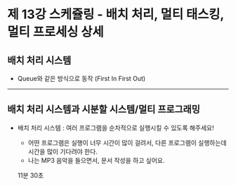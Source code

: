 # 제 13강 스케쥴링 - 배치 처리, 멀티 태스킹, 멀티 프로세싱 상세
## 배치 처리 시스템 
- Queue와 같은 방식으로 동작 (First In First Out)

---
## 배치 처리 시스템과 시분할 시스템/멀티 프로그래밍 
- 배치 처리 시스템 : 여러 프로그램을 순차적으로 실행시킬 수 있도록 해주세요!
  - 어떤 프로그램은 실행이 너무 시간이 많이 걸려서, 다른 프로그램이 실행하는데 시간을 많이 기다려야 한다. 
  - 나는 MP3 음악을 들으면서, 문서 작성을 하고 싶어요. 

  11분 30초 